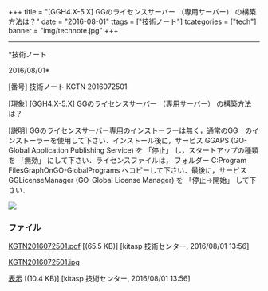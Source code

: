 ﻿+++
title = "[GGH4.X-5.X] GGのライセンスサーバー （専用サーバー） の構築方法は？"
date = "2016-08-01"
ttags = ["技術ノート"]
tcategories = ["tech"]
banner = "img/technote.jpg"
+++

-----------------------------------------------------------------------------------------------------------------------------

*技術ノート

2016/08/01*


[番号]
技術ノート KGTN 2016072501

[現象]
[GGH4.X-5.X] GGのライセンスサーバー （専用サーバー） の構築方法は？

[説明]
GGのライセンスサーバー専用のインストーラーは無く，通常のGG　のインストーラーを使用して下さい．インストール後に，サービス
GGAPS (GO-Global Application Publishing Service) を 「停止」
し，スタートアップの種類を 「無効」 にして下さい．ライセンスファイルは，
フォルダー C:Program FilesGraphOnGO-GlobalPrograms
へコピーして下さい．最後に，サービス GGLicenseManager (GO-Global License
Manager) を 「停止→開始」 して下さい．

![](http://techreport.kitasp.net/attachments/download/2841/KGTN2016072501.jpg)


### ファイル

 
 


[KGTN2016072501.pdf](http://techreport.kitasp.net/attachments/download/2840/KGTN2016072501.pdf)
 [(65.5 KB)] [kitasp 技術センター, 2016/08/01
13:56]

[KGTN2016072501.jpg](http://techreport.kitasp.net/attachments/download/2841/KGTN2016072501.jpg)

[表示](http://techreport.kitasp.net/attachments/2841/KGTN2016072501.jpg "表示")
 [(10.4 KB)] [kitasp 技術センター, 2016/08/01
13:56]


 


 

